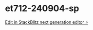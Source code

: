 # et712-240904-sp

[Edit in StackBlitz next generation editor ⚡️](https://stackblitz.com/~/github.com/srijonp07/et712-240904-sp)